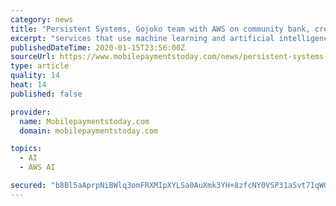 ```yaml
---
category: news
title: "Persistent Systems, Gojoko team with AWS on community bank, credit union platform"
excerpt: "services that use machine learning and artificial intelligence. \"Credit unions and challenger banks aren't in business to be technology experts, they're in business to provide value to their members and customers,\" Jaideep Dhok, general manager ..."
publishedDateTime: 2020-01-15T23:56:00Z
sourceUrl: https://www.mobilepaymentstoday.com/news/persistent-systems-gojoko-team-with-aws-on-community-bank-credit-union-platform/
type: article
quality: 14
heat: 14
published: false

provider:
  name: Mobilepaymentstoday.com
  domain: mobilepaymentstoday.com

topics:
  - AI
  - AWS AI

secured: "b8Bl5aAprpNiBWlq3omFRXMIpXYLSa0AuXmk3YH+8zfcNY0VSP31aSvt7IqWGl9rS5sXqyFtxs0j4mD1cBF1YPKXrCm90Hf1NNnwGZTccvyJzTx/TPe1sx/SdSlaZVuGNaxNPX1YfAF0vLIZLQW/cmwVUvgAEdCgYvWSR+ZoamZAHJDgaz1gtSpQMtAeEBCoCLKtXHQuYVl+PJiOHxWELl+Zo65ac3tzwju30A3edgWrsDiLy4ketjF0bKmRiJApKvTKYsTXuL4or9wJmzJz75F3g/E6SAR94pkj3E4MIwQ=;QUtyLJ9/l1CpXkeOD7g9yw=="
---
```


